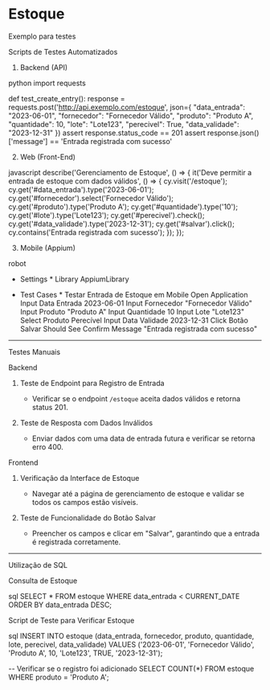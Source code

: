 # Estoque
Exemplo para testes

 Scripts de Testes Automatizados

 1. Backend (API)

python
import requests

def test_create_entry():
    response = requests.post('http://api.exemplo.com/estoque', json={
        "data_entrada": "2023-06-01",
        "fornecedor": "Fornecedor Válido",
        "produto": "Produto A",
        "quantidade": 10,
        "lote": "Lote123",
        "perecivel": True,
        "data_validade": "2023-12-31"
    })
    assert response.status_code == 201
    assert response.json()['message'] == 'Entrada registrada com sucesso'


 2. Web (Front-End)

javascript
describe('Gerenciamento de Estoque', () => {
    it('Deve permitir a entrada de estoque com dados válidos', () => {
        cy.visit('/estoque');
        cy.get('#data_entrada').type('2023-06-01');
        cy.get('#fornecedor').select('Fornecedor Válido');
        cy.get('#produto').type('Produto A');
        cy.get('#quantidade').type('10');
        cy.get('#lote').type('Lote123');
        cy.get('#perecivel').check();
        cy.get('#data_validade').type('2023-12-31');
        cy.get('#salvar').click();
        cy.contains('Entrada registrada com sucesso');
    });
});


 3. Mobile (Appium)

robot
* Settings *
Library    AppiumLibrary

* Test Cases *
Testar Entrada de Estoque em Mobile
    Open Application
    Input Data Entrada    2023-06-01
    Input Fornecedor    "Fornecedor Válido"
    Input Produto    "Produto A"
    Input Quantidade    10
    Input Lote    "Lote123"
    Select Produto Perecível
    Input Data Validade    2023-12-31
    Click Botão Salvar
    Should See Confirm Message    "Entrada registrada com sucesso"


---

 Testes Manuais

 Backend

1. Teste de Endpoint para Registro de Entrada
   - Verificar se o endpoint `/estoque` aceita dados válidos e retorna status 201.

2. Teste de Resposta com Dados Inválidos
   - Enviar dados com uma data de entrada futura e verificar se retorna erro 400.

 Frontend

1. Verificação da Interface de Estoque
   - Navegar até a página de gerenciamento de estoque e validar se todos os campos estão visíveis.

2. Teste de Funcionalidade do Botão Salvar
   - Preencher os campos e clicar em "Salvar", garantindo que a entrada é registrada corretamente.

---

 Utilização de SQL

 Consulta de Estoque

sql
SELECT * FROM estoque
WHERE data_entrada < CURRENT_DATE
ORDER BY data_entrada DESC;


 Script de Teste para Verificar Estoque

sql
INSERT INTO estoque (data_entrada, fornecedor, produto, quantidade, lote, perecivel, data_validade)
VALUES ('2023-06-01', 'Fornecedor Válido', 'Produto A', 10, 'Lote123', TRUE, '2023-12-31');

-- Verificar se o registro foi adicionado
SELECT COUNT(*) FROM estoque WHERE produto = 'Produto A';
